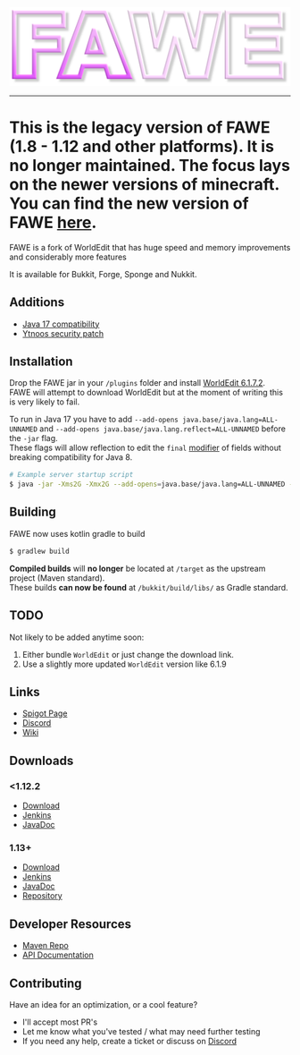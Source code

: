 <p align="center">
  <img src="assets/fawe_logo.png">
</p>

---

# This is the legacy version of FAWE (1.8 - 1.12 and other platforms). It is no longer maintained. The focus lays on the newer versions of minecraft. You can find the new version of FAWE [here](https://github.com/IntellectualSites/FastAsyncWorldEdit).

FAWE is a fork of WorldEdit that has huge speed and memory improvements and considerably more features

It is available for Bukkit, Forge, Sponge and Nukkit.

## Additions
* [Java 17 compatibility](https://github.com/DawningW/FastAsyncWorldedit-Legacy/commit/41c4ef8c245b4a8cf212606a00e6d093a47a9b6d)
* [Ytnoos security patch](https://github.com/ytnoos/FastAsyncWorldedit-Legacy/commit/12a01983c9650e4b1a4dbd067344d88cd89be1b1)

## Installation
Drop the FAWE jar in your `/plugins` folder and install [WorldEdit 6.1.7.2](https://dev.bukkit.org/projects/worldedit/files/2431372). \
FAWE will attempt to download WorldEdit but at the moment of writing this is very likely to fail.

To run in Java 17 you have to add `--add-opens java.base/java.lang=ALL-UNNAMED` and `--add-opens java.base/java.lang.reflect=ALL-UNNAMED` before the `-jar` flag. \
These flags will allow reflection to edit the `final` [modifier](https://bugs.openjdk.org/browse/JDK-8210522) of fields without breaking compatibility for Java 8.
```sh
# Example server startup script
$ java -jar -Xms2G -Xmx2G --add-opens=java.base/java.lang=ALL-UNNAMED --add-opens=java.base/java.lang.reflect=ALL-UNNAMED -jar server.jar
```

## Building
FAWE now uses kotlin gradle to build

```sh
$ gradlew build
```

**Compiled builds** will **no longer** be located at `/target` as the upstream project (Maven standard). \
These builds **can now be found** at `/bukkit/build/libs/` as Gradle standard.

## TODO
Not likely to be added anytime soon:
1. Either bundle `WorldEdit` or just change the download link.
2. Use a slightly more updated `WorldEdit` version like 6.1.9

## Links 

* [Spigot Page](https://www.spigotmc.org/threads/fast-async-worldedit.100104/)
* [Discord](https://discord.gg/ngZCzbU)
* [Wiki](https://github.com/boy0001/FastAsyncWorldedit/wiki)

## Downloads
### <1.12.2
* [Download](https://ci.athion.net/job/FastAsyncWorldEdit-legacy/)
* [Jenkins](https://ci.athion.net/job/FastAsyncWorldEdit/)
* [JavaDoc](https://ci.athion.net/job/FastAsyncWorldEdit/javadoc/)

### 1.13+
* [Download](https://intellectualsites.github.io/download/fawe.html)
* [Jenkins](https://ci.athion.net/job/FastAsyncWorldEdit-1.13/)
* [JavaDoc](https://ci.athion.net/job/FastAsyncWorldEdit-1.13/javadoc/)
* [Repository](https://github.com/IntellectualSites/FastAsyncWorldEdit-1.13)

## Developer Resources
* [Maven Repo](http://ci.athion.net/job/FastAsyncWorldEdit/ws/mvn/)
* [API Documentation](https://github.com/boy0001/FastAsyncWorldedit/wiki/API)

## Contributing
Have an idea for an optimization, or a cool feature?
 - I'll accept most PR's
 - Let me know what you've tested / what may need further testing
 - If you need any help, create a ticket or discuss on [Discord](https://discord.gg/ngZCzbU)
